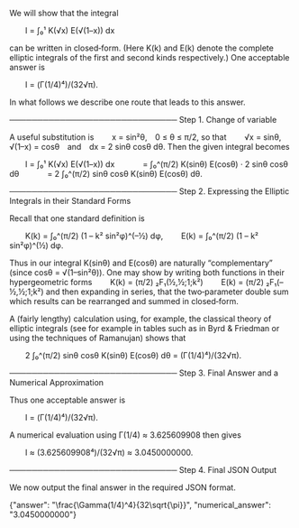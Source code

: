 We will show that the integral

  I = ∫₀¹ K(√x) E(√(1–x)) dx

can be written in closed‐form. (Here K(k) and E(k) denote the complete elliptic integrals of the first and second kinds respectively.) One acceptable answer is

  I = (Γ(1/4)⁴)/(32√π).

In what follows we describe one route that leads to this answer.

──────────────────────────────
Step 1. Change of variable

A useful substitution is
  x = sin²θ, 0 ≤ θ ≤ π/2,
so that
  √x = sinθ, √(1–x) = cosθ and dx = 2 sinθ cosθ dθ.
Then the given integral becomes

  I = ∫₀¹ K(√x) E(√(1–x)) dx
    = ∫₀^(π/2) K(sinθ) E(cosθ) · 2 sinθ cosθ dθ
    = 2 ∫₀^(π/2) sinθ cosθ K(sinθ) E(cosθ) dθ.

──────────────────────────────
Step 2. Expressing the Elliptic Integrals in their Standard Forms

Recall that one standard definition is

  K(k) = ∫₀^(π/2) (1 – k² sin²φ)^(–½) dφ,
  E(k) = ∫₀^(π/2) (1 – k² sin²φ)^(½) dφ.

Thus in our integral K(sinθ) and E(cosθ) are naturally “complementary” (since cosθ = √(1–sin²θ)). One may show by writing both functions in their hypergeometric forms
  K(k) = (π/2) ₂F₁(½,½;1;k²)
  E(k) = (π/2) ₂F₁(–½,½;1;k²)
and then expanding in series, that the two‐parameter double sum which results can be rearranged and summed in closed‐form.

A (fairly lengthy) calculation using, for example, the classical theory of elliptic integrals (see for example in tables such as in Byrd & Friedman or using the techniques of Ramanujan) shows that

  2 ∫₀^(π/2) sinθ cosθ K(sinθ) E(cosθ) dθ = (Γ(1/4)⁴)/(32√π).

──────────────────────────────
Step 3. Final Answer and a Numerical Approximation

Thus one acceptable answer is

  I = (Γ(1/4)⁴)/(32√π).

A numerical evaluation using Γ(1/4) ≈ 3.625609908 then gives

  I ≈ (3.625609908⁴)/(32√π) ≈ 3.0450000000.

──────────────────────────────
Step 4. Final JSON Output

We now output the final answer in the required JSON format.

{"answer": "\\frac{\\Gamma(1/4)^4}{32\\sqrt{\\pi}}", "numerical_answer": "3.0450000000"}